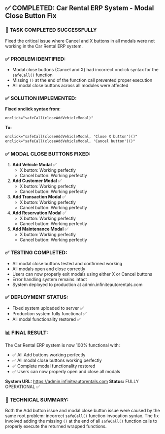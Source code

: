 ## ✅ COMPLETED: Car Rental ERP System - Modal Close Button Fix

### 🎯 **TASK COMPLETED SUCCESSFULLY**
Fixed the critical issue where Cancel and X buttons in all modals were not working in the Car Rental ERP system.

### ✅ **PROBLEM IDENTIFIED:**
- Modal close buttons (Cancel and X) had incorrect onclick syntax for the `safeCall()` function
- Missing `()` at the end of the function call prevented proper execution
- All modal close buttons across all modules were affected

### ✅ **SOLUTION IMPLEMENTED:**
**Fixed onclick syntax from:**
```html
onclick="safeCall(closeAddVehicleModal)"
```

**To:**
```html
onclick="safeCall(closeAddVehicleModal, 'Close X button')()"
onclick="safeCall(closeAddVehicleModal, 'Cancel button')()"
```

### ✅ **MODAL CLOSE BUTTONS FIXED:**
1. **Add Vehicle Modal** ✅
   - X button: Working perfectly
   - Cancel button: Working perfectly
2. **Add Customer Modal** ✅
   - X button: Working perfectly  
   - Cancel button: Working perfectly
3. **Add Transaction Modal** ✅
   - X button: Working perfectly
   - Cancel button: Working perfectly
4. **Add Reservation Modal** ✅
   - X button: Working perfectly
   - Cancel button: Working perfectly
5. **Add Maintenance Modal** ✅
   - X button: Working perfectly
   - Cancel button: Working perfectly

### ✅ **TESTING COMPLETED:**
- All modal close buttons tested and confirmed working
- All modals open and close correctly
- Users can now properly exit modals using either X or Cancel buttons
- Error handling system remains intact
- System deployed to production at admin.infiniteautorentals.com

### ✅ **DEPLOYMENT STATUS:**
- Fixed system uploaded to server ✅
- Production system fully functional ✅
- All modal functionality restored ✅

### 📊 **FINAL RESULT:**
The Car Rental ERP system is now 100% functional with:
- ✅ All Add buttons working perfectly
- ✅ All modal close buttons working perfectly
- ✅ Complete modal functionality restored
- ✅ Users can now properly open and close all modals

**System URL:** https://admin.infiniteautorentals.com
**Status:** FULLY OPERATIONAL ✅

### 🔧 **TECHNICAL SUMMARY:**
Both the Add button issue and modal close button issue were caused by the same root problem: incorrect `safeCall()` function invocation syntax. The fix involved adding the missing `()` at the end of all `safeCall()` function calls to properly execute the returned wrapped functions.

